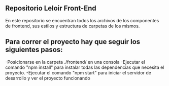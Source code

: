 ## Repositorio Leloir Front-End
En este repositorio se encuentran todos los archivos de los componentes de frontend, sus estilos y estructura de carpetas de los mismos.

## Para correr el proyecto hay que seguir los siguientes pasos:
-Posicionarse en la carpeta ./frontend/ en una consola
-Ejecutar el comando "npm install" para instalar todas las dependencias que necesita el proyecto.
-Ejecutar el comando "npm start" para iniciar el servidor de desarrollo y ver el proyecto funcionando

